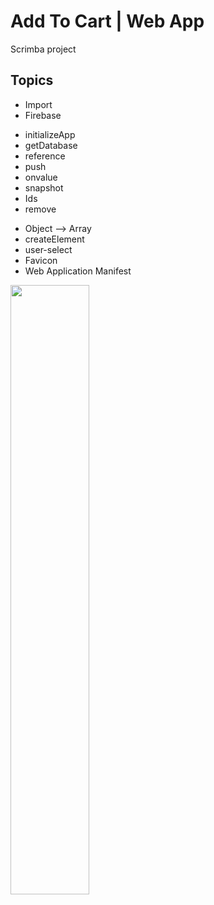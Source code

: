 # Add To Cart | Web App
Scrimba project 

## Topics

+ Import
+ Firebase
- initializeApp
- getDatabase
- reference
- push
- onvalue
- snapshot
- Ids
- remove
+ Object --> Array
+ createElement
+ user-select
+ Favicon
+ Web Application Manifest
  
<img src ="assets/addTocart.png" width=50%>
